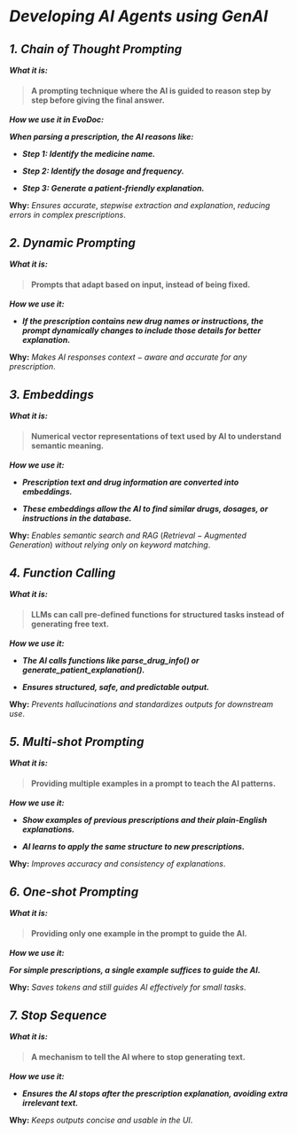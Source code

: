 # ***Developing AI Agents using GenAI***

## ***1. Chain of Thought Prompting***

***What it is:***

>#### A prompting technique where the AI is guided to reason step by step before giving the final answer.

***How we use it in EvoDoc:***

***When parsing a prescription, the AI reasons like:***

- ***Step 1: Identify the medicine name.***

- ***Step 2: Identify the dosage and frequency.***

- ***Step 3: Generate a patient-friendly explanation.***

**Why:** $Ensures$ $accurate,$ $stepwise$ $extraction$ $and$ $explanation,$ $reducing$ $errors$ $in$ $complex$ $prescriptions.$

## ***2. Dynamic Prompting***

***What it is:***

>#### Prompts that adapt based on input, instead of being fixed.

***How we use it:***

- ***If the prescription contains new drug names or instructions, the prompt dynamically changes to include those details for better explanation.***

**Why:** $Makes$ $AI$ $responses$ $context-aware$ $and$ $accurate$ $for$ $any$ $prescription.$

## ***3. Embeddings***

***What it is:***

>#### Numerical vector representations of text used by AI to understand semantic meaning.

***How we use it:***

- ***Prescription text and drug information are converted into embeddings.***

- ***These embeddings allow the AI to find similar drugs, dosages, or instructions in the database.***

**Why:** $Enables$ $semantic$ $search$ $and$ $RAG$ $(Retrieval-Augmented$ $Generation)$ $without$ $relying$ $only$ $on$ 
$keyword$ $matching.$

## ***4. Function Calling***

***What it is:***

>#### LLMs can call pre-defined functions for structured tasks instead of generating free text.

***How we use it:***

- ***The AI calls functions like parse_drug_info() or generate_patient_explanation().***

- ***Ensures structured, safe, and predictable output.***

**Why:** $Prevents$ $hallucinations$ $and$ $standardizes$ $outputs$ $for$ $downstream$ $use.$

## ***5. Multi-shot Prompting***

***What it is:***

>#### Providing multiple examples in a prompt to teach the AI patterns.

***How we use it:***

- ***Show examples of previous prescriptions and their plain-English explanations.***

- ***AI learns to apply the same structure to new prescriptions.***

**Why:** $Improves$ $accuracy$ $and$ $consistency$ $of$ $explanations.$

## ***6. One-shot Prompting***

***What it is:***

>#### Providing only one example in the prompt to guide the AI.

***How we use it:***

***For simple prescriptions, a single example suffices to guide the AI.***

**Why:** $Saves$ $tokens$ $and$ $still$ $guides$ $AI$ $effectively$ $for$ $small$ $tasks.$

## ***7. Stop Sequence***

***What it is:***

>#### A mechanism to tell the AI where to stop generating text.

***How we use it:***

- ***Ensures the AI stops after the prescription explanation, avoiding extra irrelevant text.***

**Why:** $Keeps$ $outputs$ $concise$ $and$ $usable$ $in$ $the$ $UI.$
